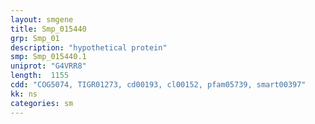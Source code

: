 ```yaml
---
layout: smgene
title: Smp_015440
grp: Smp_01
description: "hypothetical protein"
smp: Smp_015440.1
uniprot: "G4VRR8"
length:  1155
cdd: "COG5074, TIGR01273, cd00193, cl00152, pfam05739, smart00397"
kk: ns
categories: sm
---
```

